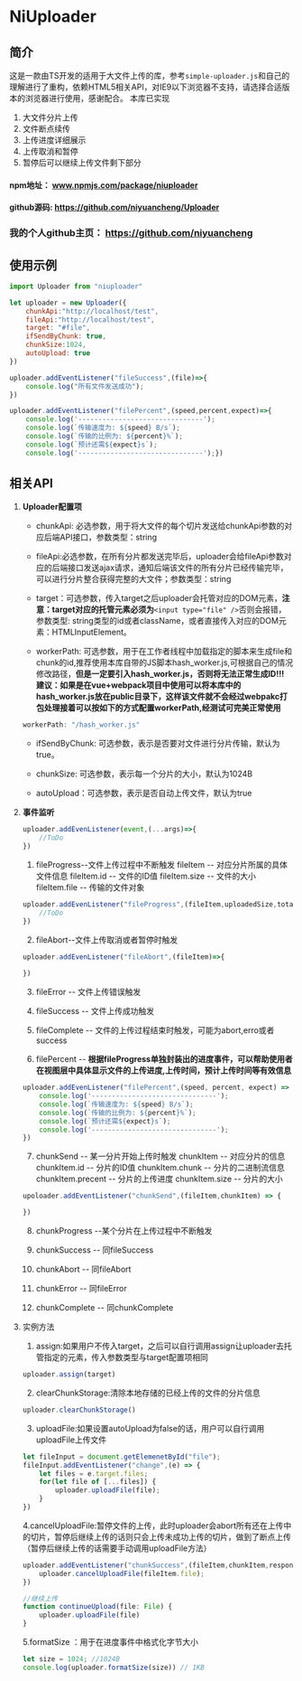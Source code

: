 # NiUploader
## 简介
这是一款由TS开发的适用于大文件上传的库，参考```simple-uploader.js```和自己的理解进行了重构，依赖HTML5相关API，对IE9以下浏览器不支持，请选择合适版本的浏览器进行使用，感谢配合。
本库已实现
1. 大文件分片上传
2. 文件断点续传
3. 上传进度详细展示
4. 上传取消和暂停
5. 暂停后可以继续上传文件剩下部分
#### npm地址： www.npmjs.com/package/niuploader
#### github源码: https://github.com/niyuancheng/Uploader
### 我的个人github主页： https://github.com/niyuancheng

## 使用示例
``` js
import Uploader from "niuploader"

let uploader = new Uploader({
    chunkApi:"http://localhost/test",
    fileApi:"http://localhost/test",
    target: "#file",
    ifSendByChunk: true,
    chunkSize:1024,
    autoUpload: true
})

uploader.addEventListener("fileSuccess",(file)=>{
    console.log("所有文件发送成功");
})

uploader.addEventListener("filePercent",(speed,percent,expect)=>{
    console.log('-------------------------------');
    console.log(`传输速度为: ${speed} B/s`);
    console.log(`传输的比例为: ${percent}%`);
    console.log(`预计还需${expect}s`);
    console.log('-------------------------------');})
```

## 相关API
1. __Uploader配置项__
    - chunkApi: 必选参数，用于将大文件的每个切片发送给chunkApi参数的对应后端API接口，参数类型：string

    - fileApi:必选参数，在所有分片都发送完毕后，uploader会给fileApi参数对应的后端接口发送ajax请求，通知后端该文件的所有分片已经传输完毕，可以进行分片整合获得完整的大文件；参数类型：string

    - target：可选参数，传入target之后uploader会托管对应的DOM元素，__注意：target对应的托管元素必须为__```<input type="file" />```否则会报错，参数类型: string类型的id或者className，或者直接传入对应的DOM元素：HTMLInputElement。

    - workerPath: 可选参数，用于在工作者线程中加载指定的脚本来生成file和chunk的id,推荐使用本库自带的JS脚本hash_worker.js,可根据自己的情况修改路径，__但是一定要引入hash_worker.js，否则将无法正常生成ID!!!__
    __建议：如果是在vue+webpack项目中使用可以将本库中的hash_worker.js放在public目录下，这样该文件就不会经过webpakc打包处理接着可以按如下的方式配置workerPath,经测试可完美正常使用__
    ```js
    workerPath: "/hash_worker.js"
    ```
    - ifSendByChunk: 可选参数，表示是否要对文件进行分片传输，默认为true。

    - chunkSize: 可选参数，表示每一个分片的大小，默认为1024B

    - autoUpload：可选参数，表示是否自动上传文件，默认为true

2. __事件监听__

    ```js
    uploader.addEvenListener(event,(...args)=>{
        //ToDo
    })
    ```

    1. fileProgress--文件上传过程中不断触发
        fileItem -- 对应分片所属的具体文件信息
        fileItem.id -- 文件的ID值
        fileItem.size -- 文件的大小
        fileItem.file -- 传输的文件对象
    ```js
    uploader.addEvenListener("fileProgress",(fileItem,uploadedSize,totalSize)=>{
        //ToDo
    })
    ```

    2.  fileAbort--文件上传取消或者暂停时触发
    ```js
    uploader.addEvenListener("fileAbort",(fileItem)=>{
       
    })
    ```

    3. fileError -- 文件上传错误触发

    4. fileSuccess -- 文件上传成功触发

    5. fileComplete -- 文件的上传过程结束时触发，可能为abort,erro或者success

    6. filePercent -- __根据fileProgress单独封装出的进度事件，可以帮助使用者在视图层中具体显示文件的上传进度,上传时间，预计上传时间等有效信息__
    ```js
    uploader.addEvenListener("filePercent",(speed, percent, expect) => {
        console.log('-------------------------------');
        console.log(`传输速度为: ${speed} B/s`);
        console.log(`传输的比例为: ${percent}%`);
        console.log(`预计还需${expect}s`);
        console.log('-------------------------------');
    })
    ```

    7.  chunkSend -- 某一分片开始上传时触发
        chunkItem -- 对应分片的信息
        chunkItem.id -- 分片的ID值
        chunkItem.chunk -- 分片的二进制流信息
        chunkItem.precent -- 分片的上传进度
        chunkItem.size -- 分片的大小
        
    ```js
    upoloader.addEventListener("chunkSend",(fileItem,chunkItem) => {

    })
    ```

    8. chunkProgress --某个分片在上传过程中不断触发

    9. chunkSuccess -- 同fileSuccess
    10. chunkAbort -- 同fileAbort
    11. chunkError -- 同fileError
    12. chunkComplete -- 同chunkComplete
3. 实例方法
    1. assign:如果用户不传入target，之后可以自行调用assign让uploader去托管指定的元素，传入参数类型与target配置项相同
    ```js
    uploader.assign(target)
    ```
    2. clearChunkStorage:清除本地存储的已经上传的文件的分片信息
    ```js
    uploader.clearChunkStorage()
    ```
    3. uploadFile:如果设置autoUpload为false的话，用户可以自行调用uploadFile上传文件
    ```js
    let fileInput = document.getElemenetById("file");
    fileInput.addEventListener("change",(e) => {
        let files = e.target.files;
        for(let file of [...files]) {
            uploader.uploadFile(file);
        }
    })
    ```

    4.cancelUploadFile:暂停文件的上传，此时uploader会abort所有还在上传中的切片，暂停后继续上传的话则只会上传未成功上传的切片，做到了断点上传（暂停后继续上传的话需要手动调用uploadFile方法）
    ```js
    uploader.addEventListener("chunkSuccess",(fileItem,chunkItem,response)=>{
        uploader.cancelUploadFile(fileItem.file);
    })

    //继续上传
    function continueUpload(file: File) {
        uploader.uploadFile(file)
    }
    ```
    
    5.formatSize ：用于在进度事件中格式化字节大小
    ```js
    let size = 1024; //1024B
    console.log(uploader.formatSize(size)) // 1KB
    ```
    